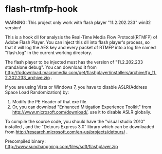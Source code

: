 flash-rtmfp-hook
================
WARNING: This project only work with flash player "11.2.202.233" win32 version!

This is a hook dll for analysis the Real-Time Media Flow Protocol(RTMFP) of Adobe Flash Player. You can inject this dll into flash player's process, so that it will log the AES key and every packet of RTMFP into a log file named "flash.log" in the current working directory. 

The flash player to be injected must has the version of "11.2.202.233 standalone debug". You can download it from http://fpdownload.macromedia.com/get/flashplayer/installers/archive/fp_11.2.202.233_archive.zip . 

If you are using Vista or Windows 7, you have to  disable ASLR(Address Space Load Randomization) by:
1. Modify the PE Header of that exe file.
2. Or, you can download "Enhanced Mitigation Experience Toolkit" from http://www.microsoft.com/download/, use it to disable ASLR globally.

To compile the source code, you should have the "visual studio 2010" installed , and the "Detours Express 3.0" library which can be downloaded from http://research.microsoft.com/en-us/projects/detours/ .

Precompiled binary : http://www.sunchangming.com/files/soft/flashplayer.zip 

